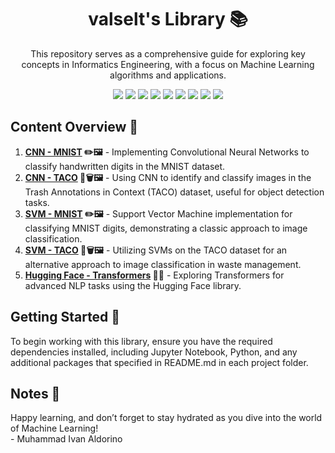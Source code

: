 <h1 align="center">valselt's Library 📚</h1>
<p align="center">This repository serves as a comprehensive guide for exploring key concepts in Informatics Engineering, with a focus on Machine Learning algorithms and applications.</p>

<div align="center">
  <img src="https://img.shields.io/badge/python-3670A0?style=for-the-badge&logo=python&logoColor=ffdd54">
  <img src="https://img.shields.io/badge/jupyter-%23FA0F00.svg?style=for-the-badge&logo=jupyter&logoColor=white">
  <img src="https://img.shields.io/badge/TensorFlow-%23FF6F00?style=for-the-badge&logo=tensorflow&logoColor=white">
  <img src="https://img.shields.io/badge/pytorch-%23EE4C2C?style=for-the-badge&logo=pytorch&logoColor=white">
  <img src="https://img.shields.io/badge/Hugging%20Face-%23FFD21E?style=for-the-badge&logo=huggingface&logoColor=black">
  <img src="https://img.shields.io/badge/scikit%20learn-%23F7931E?style=for-the-badge&logo=scikitlearn&logoColor=white">
  <img src="https://img.shields.io/badge/pandas-%23150458?style=for-the-badge&logo=pandas&logoColor=white">
  <img src="https://img.shields.io/badge/numpy-5aaacd?style=for-the-badge&logo=numpy&logoColor=5575cc">
  <img src="https://img.shields.io/badge/matplotlib-1f5379?style=for-the-badge&logoColor=5575cc">
  
<a href =""></a>
</div>

<h2>Content Overview 📑</h2>
<ol>
  <li><strong><a href="https://github.com/valselt/valseltlibrary/tree/main/CNN">CNN - MNIST</a> ✏️🖼️</strong> - Implementing Convolutional Neural Networks to classify handwritten digits in the MNIST dataset.</li>
  <li><strong><a href="https://github.com/valselt/valseltlibrary/tree/main/CNN/TACO%20Trash">CNN - TACO</a> 🥡🗑️🖼️</strong> - Using CNN to identify and classify images in the Trash Annotations in Context (TACO) dataset, useful for object detection tasks.</li>
  <li><strong><a href ="https://github.com/valselt/valseltlibrary/tree/main/SVM/MNIST">SVM - MNIST</a> ✏️🖼️</strong> - Support Vector Machine implementation for classifying MNIST digits, demonstrating a classic approach to image classification.</li>
  <li><strong><a href ="https://github.com/valselt/valseltlibrary/tree/main/SVM/TACO%20Trash">SVM - TACO</a> 🥡🗑️🖼️</strong> - Utilizing SVMs on the TACO dataset for an alternative approach to image classification in waste management.</li>
  <li><strong><a href ="https://github.com/valselt/valseltlibrary/tree/main/HUGGING-FACE/Transformers">Hugging Face - Transformers</a> 🤖🤗</strong> - Exploring Transformers for advanced NLP tasks using the Hugging Face library.</li>
</ol>

<h2>Getting Started 🚀</h2>
<p>To begin working with this library, ensure you have the required dependencies installed, including Jupyter Notebook, Python, and any additional packages that specified in README.md in each project folder.</p>

<h2>Notes 🌟</h2>
<p>Happy learning, and don’t forget to stay hydrated as you dive into the world of Machine Learning! <br>- Muhammad Ivan Aldorino</p>
